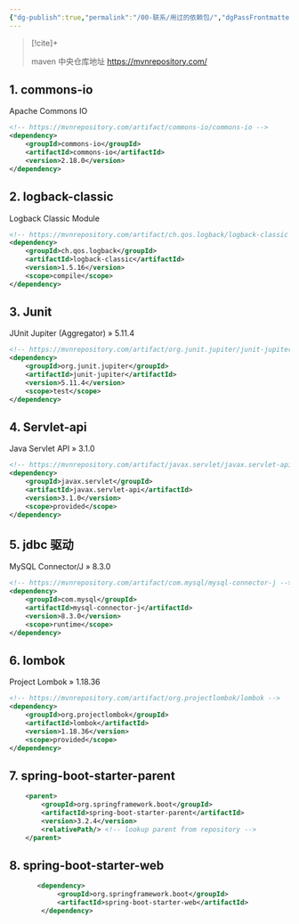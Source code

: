 ```yaml
---
{"dg-publish":true,"permalink":"/00-联系/用过的依赖包/","dgPassFrontmatter":true}
---
```



> [!cite]+ 
> 
> maven 中央仓库地址 https://mvnrepository.com/

## 1. commons-io

Apache Commons IO

```xml
<!-- https://mvnrepository.com/artifact/commons-io/commons-io -->
<dependency>
    <groupId>commons-io</groupId>
    <artifactId>commons-io</artifactId>
    <version>2.18.0</version>
</dependency>
```

## 2. logback-classic

Logback Classic Module

```xml
<!-- https://mvnrepository.com/artifact/ch.qos.logback/logback-classic -->
<dependency>
    <groupId>ch.qos.logback</groupId>
    <artifactId>logback-classic</artifactId>
    <version>1.5.16</version>
    <scope>compile</scope>
</dependency>
```

## 3. Junit

JUnit Jupiter (Aggregator) » 5.11.4

```xml
<!-- https://mvnrepository.com/artifact/org.junit.jupiter/junit-jupiter -->
<dependency>
    <groupId>org.junit.jupiter</groupId>
    <artifactId>junit-jupiter</artifactId>
    <version>5.11.4</version>
    <scope>test</scope>
</dependency>
```

## 4. Servlet-api

Java Servlet API » 3.1.0

```xml
<!-- https://mvnrepository.com/artifact/javax.servlet/javax.servlet-api -->
<dependency>
    <groupId>javax.servlet</groupId>
    <artifactId>javax.servlet-api</artifactId>
    <version>3.1.0</version>
    <scope>provided</scope>
</dependency>
```

## 5. jdbc 驱动

MySQL Connector/J » 8.3.0

```xml
<!-- https://mvnrepository.com/artifact/com.mysql/mysql-connector-j -->
<dependency>
    <groupId>com.mysql</groupId>
    <artifactId>mysql-connector-j</artifactId>
    <version>8.3.0</version>
    <scope>runtime</scope>
</dependency>
```

## 6. lombok

Project Lombok » 1.18.36

```xml
<!-- https://mvnrepository.com/artifact/org.projectlombok/lombok -->
<dependency>
    <groupId>org.projectlombok</groupId>
    <artifactId>lombok</artifactId>
    <version>1.18.36</version>
    <scope>provided</scope>
</dependency>
```

## 7. spring-boot-starter-parent

```xml
    <parent>
        <groupId>org.springframework.boot</groupId>
        <artifactId>spring-boot-starter-parent</artifactId>
        <version>3.2.4</version>
        <relativePath/> <!-- lookup parent from repository -->
    </parent>
```


## 8. spring-boot-starter-web

```xml
       <dependency>
            <groupId>org.springframework.boot</groupId>
            <artifactId>spring-boot-starter-web</artifactId>
        </dependency>
```



